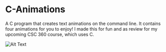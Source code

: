 # C-Animations

A C program that creates text animations on the command line. It contains four animations for you to enjoy! I made this for fun and as review for my upcoming CSC 360 course, which uses C.

![Alt Text](https://i.imgur.com/EY5qqcH.gif)
